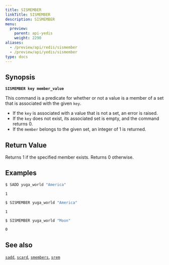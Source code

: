 ```yaml
---
title: SISMEMBER
linkTitle: SISMEMBER
description: SISMEMBER
menu:
  preview:
    parent: api-yedis
    weight: 2290
aliases:
  - /preview/api/redis/sismember
  - /preview/api/yedis/sismember
type: docs
---
```


## Synopsis

**`SISMEMBER key member_value`**

This command is a predicate for whether or not a value is a member of a set that is associated with the given  `key`.

- If the `key` is associated with a value that is not a set, an error is raised.
- If the `key` does not exist, its associated set is empty, and the command returns 0.
- If the `member` belongs to the given set, an integer of 1 is returned.

## Return Value

Returns 1 if the specified member exists. Returns 0 otherwise.

## Examples

```sh
$ SADD yuga_world "America"
```

```
1
```

```sh
$ SISMEMBER yuga_world "America"
```

```
1
```

```sh
$ SISMEMBER yuga_world "Moon"
```

```
0
```

## See also

[`sadd`](../sadd/), [`scard`](../scard/), [`smembers`](../smembers/), [`srem`](../srem/)
